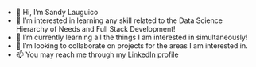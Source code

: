 - 👋 Hi, I’m Sandy Lauguico
- 👀 I’m interested in learning any skill related to the Data Science Hierarchy of Needs and Full Stack Development!
- 🌱 I’m currently learning all the things I am interested in simultaneously!
- 💞️ I’m looking to collaborate on projects for the areas I am interested in.
- 📫 You may reach me through my <a href="https://www.linkedin.com/in/sandy-lauguico-257592111/" target="_blank">LinkedIn profile</a>
<!---
sclauguico/sclauguico is a ✨ special ✨ repository because its `README.md` (this file) appears on your GitHub profile.
You can click the Preview link to take a look at your changes.
--->
